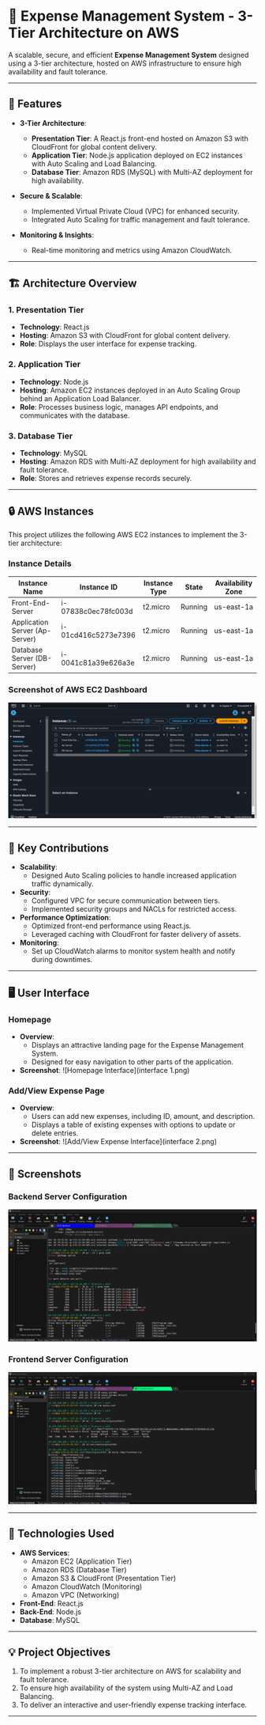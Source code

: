 # 💸 Expense Management System - 3-Tier Architecture on AWS

A scalable, secure, and efficient **Expense Management System** designed using a 3-tier architecture, hosted on AWS infrastructure to ensure high availability and fault tolerance.

---

## 🌟 Features
- **3-Tier Architecture**:
  - **Presentation Tier**: A React.js front-end hosted on Amazon S3 with CloudFront for global content delivery.
  - **Application Tier**: Node.js application deployed on EC2 instances with Auto Scaling and Load Balancing.
  - **Database Tier**: Amazon RDS (MySQL) with Multi-AZ deployment for high availability.

- **Secure & Scalable**:
  - Implemented Virtual Private Cloud (VPC) for enhanced security.
  - Integrated Auto Scaling for traffic management and fault tolerance.

- **Monitoring & Insights**:
  - Real-time monitoring and metrics using Amazon CloudWatch.

---

## 🏗️ Architecture Overview

### **1. Presentation Tier**
- **Technology**: React.js
- **Hosting**: Amazon S3 with CloudFront for global content delivery.
- **Role**: Displays the user interface for expense tracking.

### **2. Application Tier**
- **Technology**: Node.js
- **Hosting**: Amazon EC2 instances deployed in an Auto Scaling Group behind an Application Load Balancer.
- **Role**: Processes business logic, manages API endpoints, and communicates with the database.

### **3. Database Tier**
- **Technology**: MySQL
- **Hosting**: Amazon RDS with Multi-AZ deployment for high availability and fault tolerance.
- **Role**: Stores and retrieves expense records securely.

---

## 🔒 AWS Instances

This project utilizes the following AWS EC2 instances to implement the 3-tier architecture:

### **Instance Details**
| Instance Name    | Instance ID       | Instance Type | State    | Availability Zone |
|------------------|-------------------|---------------|----------|-------------------|
| Front-End-Server | i-07838c0ec78fc003d | t2.micro      | Running  | us-east-1a        |
| Application Server (Ap-Server) | i-01cd416c5273e7396 | t2.micro      | Running  | us-east-1a        |
| Database Server (DB-Server) | i-0041c81a39e626a3e | t2.micro      | Running  | us-east-1a        |

### Screenshot of AWS EC2 Dashboard
![AWS EC2 Instances](image.png)

---

## 🎨 Key Contributions
- **Scalability**:
  - Designed Auto Scaling policies to handle increased application traffic dynamically.
- **Security**:
  - Configured VPC for secure communication between tiers.
  - Implemented security groups and NACLs for restricted access.
- **Performance Optimization**:
  - Optimized front-end performance using React.js.
  - Leveraged caching with CloudFront for faster delivery of assets.
- **Monitoring**:
  - Set up CloudWatch alarms to monitor system health and notify during downtimes.

---

## 🖥️ User Interface

### Homepage
- **Overview**:
  - Displays an attractive landing page for the Expense Management System.
  - Designed for easy navigation to other parts of the application.
- **Screenshot**:
  ![Homepage Interface](interface 1.png)

### Add/View Expense Page
- **Overview**:
  - Users can add new expenses, including ID, amount, and description.
  - Displays a table of existing expenses with options to update or delete entries.
- **Screenshot**:
  ![Add/View Expense Interface](interface 2.png)

---

## 📸 Screenshots

### Backend Server Configuration
![Backend Server](Backend-Server.png)

### Frontend Server Configuration
![Frontend Server](front-end-server.png)

---

## 🚀 Technologies Used
- **AWS Services**:
  - Amazon EC2 (Application Tier)
  - Amazon RDS (Database Tier)
  - Amazon S3 & CloudFront (Presentation Tier)
  - Amazon CloudWatch (Monitoring)
  - Amazon VPC (Networking)
- **Front-End**: React.js
- **Back-End**: Node.js
- **Database**: MySQL

---

## 💡 Project Objectives
1. To implement a robust 3-tier architecture on AWS for scalability and fault tolerance.
2. To ensure high availability of the system using Multi-AZ and Load Balancing.
3. To deliver an interactive and user-friendly expense tracking interface.

---


